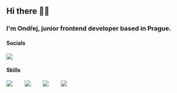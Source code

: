 ## Hi there 👋🏻

### I'm Ondřej, junior frontend developer based in Prague.

#### Socials

[![](https://skillicons.dev/icons?i=linkedin)](https://www.linkedin.com/in/ond%C5%99ej-vo%C5%A1mera-192127248/)

#### Skills

[![](https://skillicons.dev/icons?i=c,html,css,js)]() &nbsp;&nbsp;&nbsp;&nbsp;&nbsp;&nbsp; [![](https://skillicons.dev/icons?i=react)]() &nbsp;&nbsp;&nbsp;&nbsp;&nbsp;&nbsp; [![](https://skillicons.dev/icons?i=sass)]() &nbsp;&nbsp;&nbsp;&nbsp;&nbsp;&nbsp;  [![](https://skillicons.dev/icons?i=figma,ps,ai,ae)]() 
